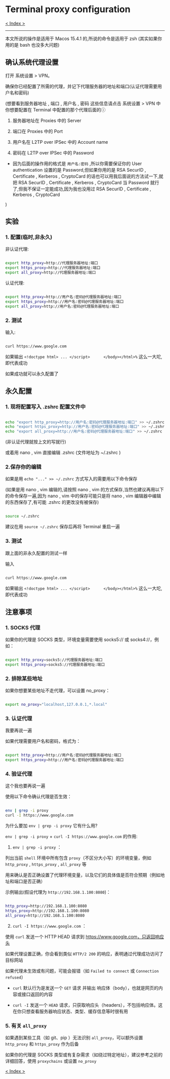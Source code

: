 # Terminal proxy configuration

[< Index >](/index.md)

---

本文所说的操作是适用于 Macos 15.4.1 的,所说的命令是适用于 zsh (其实如果你用的是 bash 也没多大问题)

## 确认系统代理设置

打开 系统设置 > VPN。

确保你已经配置了所需的代理，并记下代理服务器的地址和端口(认证代理需要用户名和密码)

(想要看到服务器地址 , 端口 , 用户名 , 密码 这些信息请点击 系统设置 > VPN 中你想要配置在 Terminal 中配置的那个代理后面的ⓘ

1. 服务器地址在 Proxies 中的 Server

2. 端口在 Proxies 中的 Port

3. 用户名在 L2TP over IPSec 中的 Account name

4. 密码在 L2TP over IPSec 中的 Password

* 因为后面的操作用的格式是 ```用户名:密码``` ,所以你需要保证你的 User authentication 设置的是 Password,但如果你用的是 RSA SecurID , Certificate , Kerberos , CryptoCard 的话也可以用我后面说的方法试一下,就把 RSA SecurID , Certificate , Kerberos , CryptoCard 当 Password 就行了,但我不保证一定能成功,因为我也没用过 RSA SecurID , Certificate , Kerberos , CryptoCard

)

## 实验

### 1. 配置(临时,非永久)

非认证代理:

```zsh

export http_proxy=http://代理服务器地址:端口
export https_proxy=http://代理服务器地址:端口
export all_proxy=http://代理服务器地址:端口

```

认证代理:

```zsh

export http_proxy=http://用户名:密码@代理服务器地址:端口
export https_proxy=http://用户名:密码@代理服务器地址:端口
export all_proxy=http://用户名:密码@代理服务器地址:端口

```

### 2. 测试

输入:

```zsh

curl https://www.google.com

```

如果输出 ```<!doctype html> ... </script>      </body></html>%``` 这么一大坨,即代表成功

如果成功就可以永久配置了

## 永久配置

### 1. 现将配置写入 .zshrc 配置文件中

```zsh

echo "export http_proxy=http://用户名:密码@代理服务器地址:端口" >> ~/.zshrc
echo "export https_proxy=http://用户名:密码@代理服务器地址:端口" >> ~/.zshrc
echo "export all_proxy=http://用户名:密码@代理服务器地址:端口" >> ~/.zshrc

```

(非认证代理就按上文的写就行)

或着用 nano , vim 直接编辑 .zshrc (文件地址为 ~/.zshrc )

### 2.保存你的编辑

如果是用 ```echo "..." >> ~/.zshrc``` 方式写入的需要用以下命令保存

(如果是用 nano , vim 编辑的,请按照 nano , vim 的方式保存,当然也建议再用以下的命令保存一遍,因为 nano , vim 中的保存可能只是将 nano , vim 编辑器中编辑的东西保存了,有可能 .zshrc 的更改没有被保存)

```zsh

source ~/.zshrc

```

建议在用 ```source ~/.zshrc``` 保存后再将 Terminal 重启一遍

### 3. 测试

跟上面的非永久配置的测试一样

输入

```zsh

curl https://www.google.com

```

如果输出 ```<!doctype html> ... </script>      </body></html>%``` 这么一大坨,即代表成功

## 注意事项

### 1. SOCKS 代理

如果你的代理是 SOCKS 类型，环境变量需要使用 socks5:// 或 socks4://，例如：

```zsh

export http_proxy=socks5://代理服务器地址:端口
export https_proxy=socks5://代理服务器地址:端口

```

### 2. 排除某些地址

如果你想要某些地址不走代理，可以设置 no_proxy：

```zsh

export no_proxy="localhost,127.0.0.1,*.local"

```

### 3. 认证代理

我要再说一遍

如果代理需要用户名和密码，格式为：

```zsh

export http_proxy=http://用户名:密码@代理服务器地址:端口
export https_proxy=http://用户名:密码@代理服务器地址:端口

```

### 4. 验证代理

这个我也要再说一遍

使用以下命令确认代理是否生效：

```zsh

env | grep -i proxy
curl -I https://www.google.com

```

为什么要加 ```env | grep -i proxy``` 它有什么用?

```env | grep -i proxy``` + ```curl -I https://www.google.com``` 的作用:

1. ```env | grep -i proxy``` ：

列出当前 ```shell``` 环境中所有包含 ```proxy```（不区分大小写）的环境变量，例如 ```http_proxy``` , ```https_proxy``` , ```all_proxy``` 等

用来确认是否正确设置了代理环境变量，以及它们的具体值是否符合预期（例如地址和端口是否正确）

示例输出(假设代理为 ```http://192.168.1.100:8080```)：

```zsh

http_proxy=http://192.168.1.100:8080
https_proxy=http://192.168.1.100:8080
all_proxy=http://192.168.1.100:8080

```

2. ```curl -I https://www.google.com``` ：

使用 ```curl``` 发送一个 HTTP HEAD 请求到 https://www.google.com，只返回响应头

如果代理设置正确，你会看到类似 ```HTTP/2 200``` 的响应，表明通过代理成功访问了目标网站

如果代理未生效或有问题，可能会报错（如 ```Failed to connect``` 或 ```Connection refused```）

* ```curl``` 默认行为是发送一个 ```GET``` 请求 并输出 响应体（body），也就是网页的内容或接口返回的内容

* ```curl -I``` 发送一个 ```HEAD``` 请求，只获取响应头（headers），不包括响应体。这在你只想查看服务器响应状态、类型、缓存信息等时很有用

### 5. 有关 ```all_proxy```

如果遇到某些工具（如 git、pip ）无法识别 ```all_proxy```，可以额外设置 ```http_proxy``` 和 ```https_proxy``` 作为后备

如果你的代理是 SOCKS 类型或有复杂需求（如绕过特定地址），建议参考之前的详细回答，使用 ```proxychains``` 或设置 ```no_proxy```

[< Index >](/index.md)